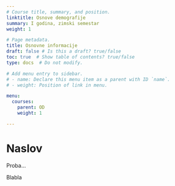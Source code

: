 ```yaml
---
# Course title, summary, and position.
linktitle: Osnove demografije
summary: I godina, zimski semestar
weight: 1

# Page metadata.
title: Osnovne informacije
draft: false # Is this a draft? true/false
toc: true  # Show table of contents? true/false
type: docs  # Do not modify.

# Add menu entry to sidebar.
# - name: Declare this menu item as a parent with ID `name`.
# - weight: Position of link in menu.

menu:
  courses:
    parent: OD
    weight: 1

---
```


# Naslov 

Proba...

Blabla
